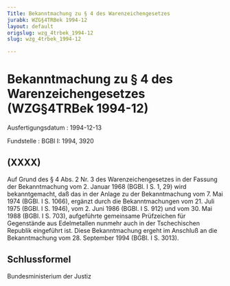```yaml
---
Title: Bekanntmachung zu § 4 des Warenzeichengesetzes
jurabk: WZG§4TRBek 1994-12
layout: default
origslug: wzg_4trbek_1994-12
slug: wzg_4trbek_1994-12

---
```


# Bekanntmachung zu § 4 des Warenzeichengesetzes (WZG§4TRBek 1994-12)

Ausfertigungsdatum
:   1994-12-13

Fundstelle
:   BGBl I: 1994, 3920



## (XXXX)

Auf Grund des § 4 Abs. 2 Nr. 3 des Warenzeichengesetzes in der Fassung der Bekanntmachung vom 2. Januar 1968 (BGBl. I S. 1, 29) wird bekanntgemacht, daß das in der Anlage zu der Bekanntmachung vom 7. Mai 1974 (BGBl. I S. 1066), ergänzt durch die Bekanntmachungen vom 21. Juli 1975 (BGBl. I S. 1946), vom 2. Juni 1986 (BGBl. I S. 912) und vom 30. Mai 1988 (BGBl. I S. 703), aufgeführte gemeinsame Prüfzeichen für Gegenstände aus Edelmetallen nunmehr auch in der Tschechischen Republik eingeführt ist.
Diese Bekanntmachung ergeht im Anschluß an die Bekanntmachung vom 28. September 1994 (BGBl. I S. 3013).


## Schlussformel

Bundesministerium der Justiz

